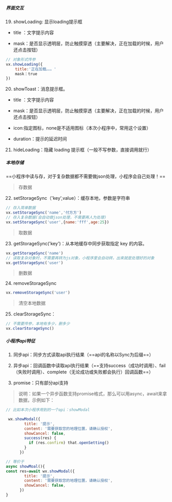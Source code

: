 ##### 界面交互

19. showLoading: 显示loading提示框

- title ：文字提示内容

- mask：是否显示透明层，防止触摸穿透（主要解决，正在加载的时候，用户还点击按钮）

```js
// 对象形式传参
vx.showLoading({
    title:'正在加载。。。'
    mask：true
})
```

20. showToast：消息提示框。

- title ：文字提示内容

- mask：是否显示透明层，防止触摸穿透（主要解决，正在加载的时候，用户还点击按钮）

- icon:指定图标，none是不适用图标（本次小程序中，常用这个设置）

- duration：提示的延迟时间

21. hideLoading：隐藏 loading 提示框（一般不写参数，直接调用就行）

##### 本地存储

==小程序中读与存，对于复杂数据都不需要做json处理，小程序会自己处理！==

>存数据

22. setStorageSync（'key',value）：缓存本地，参数是字符串

```js
// 存入简单数据
vx.setStorageSync('name','付方方')
// 存入复杂数据(会自动做json处理，不需要再人为处理)
vx.setStorageSync('user',{name:'fff',age:25})
```
>取数据
23. getStorageSync('key')：从本地缓存中同步获取指定 key 的内容。

```js
vx.getStorageSync('name')
// 读取复杂对象时，不需要再转为js对象，小程序里会自动转，出来就是处理好的对象
vx.getStorageSync('user')
```

>删数据

24. removeStorageSync

```js
vx.removeStorageSync('user')
```

>清空本地数据

25. clearStorageSync：

```js
// 不需要传参，本地有多少，删多少
vx.clearStorageSync()
```

##### 小程序api特征

1. 同步api：同步方式读取api执行结果（==api的名称以Sync为后缀==）

2. 异步api：回调函数中读取api执行结果（==支持success（成功时调用）、fail（失败时调用）、complete（无论成功或失败都会执行）回调函数==）

3. promise：只有部分api支持

>说明：如果一个异步函数支持promise格式，那么可以用async，await来拿数据，示例如下：

```js
// 比如本次小程序用到的一个api：showModal

 wx.showModal({
        title: '提示',
        content: '需要获取您的地理位置，请确认授权',
        showCancel: false,
        success(res) {
          if (res.confirm) that.openSetting()
        }
      })

// 等价于
async showMoal(){
const res=await wx.showModal({
        title: '提示',
        content: '需要获取您的地理位置，请确认授权',
        showCancel: false,
      })
}
```